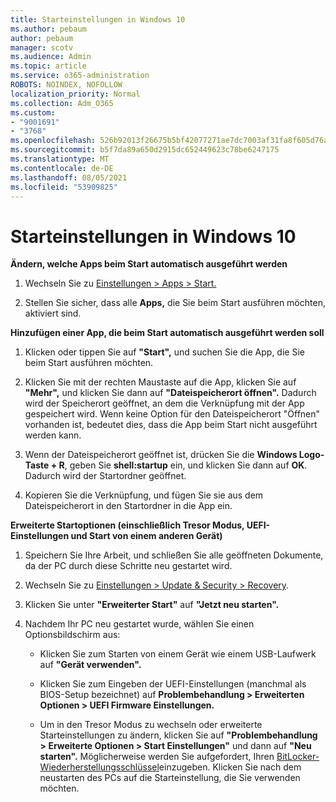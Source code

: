 ```yaml
---
title: Starteinstellungen in Windows 10
ms.author: pebaum
author: pebaum
manager: scotv
ms.audience: Admin
ms.topic: article
ms.service: o365-administration
ROBOTS: NOINDEX, NOFOLLOW
localization_priority: Normal
ms.collection: Adm_O365
ms.custom:
- "9001691"
- "3768"
ms.openlocfilehash: 526b92013f26675b5bf42077271ae7dc7003af31fa8f605d76aea92e0ccabfa1
ms.sourcegitcommit: b5f7da89a650d2915dc652449623c78be6247175
ms.translationtype: MT
ms.contentlocale: de-DE
ms.lasthandoff: 08/05/2021
ms.locfileid: "53909825"
---
```

# <a name="startup-settings-in-windows-10"></a>Starteinstellungen in Windows 10

**Ändern, welche Apps beim Start automatisch ausgeführt werden**

1. Wechseln Sie zu [Einstellungen > Apps > Start.](ms-settings:startupapps?activationSource=GetHelp)

2. Stellen Sie sicher, dass alle **Apps,** die Sie beim Start ausführen möchten, aktiviert sind.

**Hinzufügen einer App, die beim Start automatisch ausgeführt werden soll**

1. Klicken oder tippen Sie auf **"Start",** und suchen Sie die App, die Sie beim Start ausführen möchten.

2. Klicken Sie mit der rechten Maustaste auf die App, klicken Sie auf **"Mehr",** und klicken Sie dann auf **"Dateispeicherort öffnen".** Dadurch wird der Speicherort geöffnet, an dem die Verknüpfung mit der App gespeichert wird. Wenn keine Option für den Dateispeicherort "Öffnen" vorhanden ist, bedeutet dies, dass die App beim Start nicht ausgeführt werden kann.

3. Wenn der Dateispeicherort geöffnet ist, drücken Sie die **Windows Logo-Taste + R**, geben Sie **shell:startup** ein, und klicken Sie dann auf **OK**. Dadurch wird der Startordner geöffnet.

4. Kopieren Sie die Verknüpfung, und fügen Sie sie aus dem Dateispeicherort in den Startordner in die App ein.

**Erweiterte Startoptionen (einschließlich Tresor Modus, UEFI-Einstellungen und Start von einem anderen Gerät)**

1. Speichern Sie Ihre Arbeit, und schließen Sie alle geöffneten Dokumente, da der PC durch diese Schritte neu gestartet wird.

2. Wechseln Sie zu [Einstellungen > Update & Security > Recovery](ms-settings:recovery?activationSource=GetHelp).

3. Klicken Sie unter **"Erweiterter Start"** auf **"Jetzt neu starten".** 

4. Nachdem Ihr PC neu gestartet wurde, wählen Sie einen Optionsbildschirm aus:

    - Klicken Sie zum Starten von einem Gerät wie einem USB-Laufwerk auf **"Gerät verwenden".**

    - Klicken Sie zum Eingeben der UEFI-Einstellungen (manchmal als BIOS-Setup bezeichnet) auf **Problembehandlung > Erweiterten Optionen > UEFI Firmware Einstellungen.** 

    - Um in den Tresor Modus zu wechseln oder erweiterte Starteinstellungen zu ändern, klicken Sie auf **"Problembehandlung > Erweiterte Optionen > Start Einstellungen"** und dann auf **"Neu starten".** Möglicherweise werden Sie aufgefordert, Ihren [BitLocker-Wiederherstellungsschlüssel](https://support.microsoft.com/help/4026181/windows-10-find-my-bitlocker-recovery-key)einzugeben. Klicken Sie nach dem neustarten des PCs auf die Starteinstellung, die Sie verwenden möchten.
